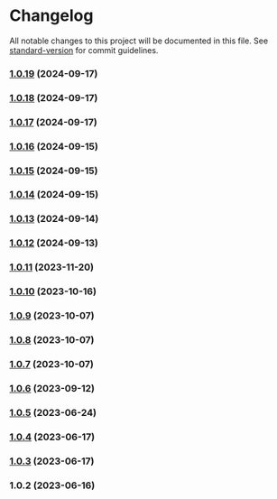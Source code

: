 # Changelog

All notable changes to this project will be documented in this file. See [standard-version](https://github.com/conventional-changelog/standard-version) for commit guidelines.

### [1.0.19](https://github.com/vincentbavitz/obsidian-vox/compare/1.0.18...1.0.19) (2024-09-17)

### [1.0.18](https://github.com/vincentbavitz/obsidian-vox/compare/1.0.16...1.0.18) (2024-09-17)

### [1.0.17](https://github.com/vincentbavitz/obsidian-vox/compare/1.0.16...1.0.17) (2024-09-17)

### [1.0.16](https://github.com/vincentbavitz/obsidian-vox/compare/1.0.15...1.0.16) (2024-09-15)

### [1.0.15](https://github.com/vincentbavitz/obsidian-vox/compare/1.0.14...1.0.15) (2024-09-15)

### [1.0.14](https://github.com/vincentbavitz/obsidian-vox/compare/1.0.13...1.0.14) (2024-09-15)

### [1.0.13](https://github.com/vincentbavitz/obsidian-vox/compare/1.0.12...1.0.13) (2024-09-14)

### [1.0.12](https://github.com/vincentbavitz/obsidian-vox/compare/1.0.11...1.0.12) (2024-09-13)

### [1.0.11](https://github.com/vincentbavitz/obsidian-vox/compare/1.0.10...1.0.11) (2023-11-20)

### [1.0.10](https://github.com/vincentbavitz/obsidian-vox/compare/1.0.9...1.0.10) (2023-10-16)

### [1.0.9](https://github.com/vincentbavitz/obsidian-vox/compare/1.0.8...1.0.9) (2023-10-07)

### [1.0.8](https://github.com/vincentbavitz/obsidian-vox/compare/1.0.7...1.0.8) (2023-10-07)

### [1.0.7](https://github.com/vincentbavitz/obsidian-vox/compare/1.0.6...1.0.7) (2023-10-07)

### [1.0.6](https://github.com/vincentbavitz/obsidian-vox/compare/1.0.5...1.0.6) (2023-09-12)

### [1.0.5](https://github.com/vincentbavitz/obsidian-vox/compare/1.0.4...1.0.5) (2023-06-24)

### [1.0.4](https://github.com/vincentbavitz/obsidian-vox/compare/1.0.3...1.0.4) (2023-06-17)

### [1.0.3](https://github.com/vincentbavitz/obsidian-vox/compare/1.0.2...1.0.3) (2023-06-17)

### 1.0.2 (2023-06-16)
